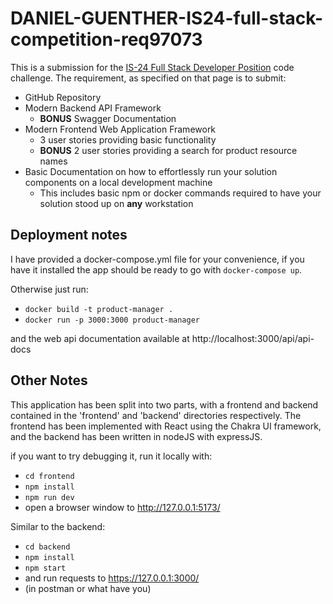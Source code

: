 
DANIEL-GUENTHER-IS24-full-stack-competition-req97073
====================================================

This is a submission for the [IS-24 Full Stack Developer Position](https://github.com/bcgov/citz-imb-full-stack-code-challenge-req97073) code challenge.
The requirement, as specified on that page is to submit:
* GitHub Repository
* Modern Backend API Framework 
    * **BONUS** Swagger Documentation
* Modern Frontend Web Application Framework
    * 3 user stories providing basic functionality
    * **BONUS** 2 user stories providing a search for product resource names
* Basic Documentation on how to effortlessly run your solution components on a local development machine
    * This includes basic npm or docker commands required to have your solution stood up on **any** workstation

Deployment notes
-----------------
I have provided a docker-compose.yml file for your convenience, if you have it installed
the app should be ready to go with `docker-compose up`.

Otherwise just run:
- `docker build -t product-manager .`
- `docker run -p 3000:3000 product-manager`

and the web api documentation available at http://localhost:3000/api/api-docs

Other Notes
-----------
This application has been split into two parts, with a frontend and backend contained
in the 'frontend' and 'backend' directories respectively.
The frontend has been implemented with React using the Chakra UI framework,
and the backend has been written in nodeJS with expressJS.

if you want to try debugging it, run it locally with:
- `cd frontend`
- `npm install`
- `npm run dev`
- open a browser window to http://127.0.0.1:5173/

Similar to the backend:
- `cd backend`
- `npm install`
- `npm start`
- and run requests to https://127.0.0.1:3000/
- (in postman or what have you)
